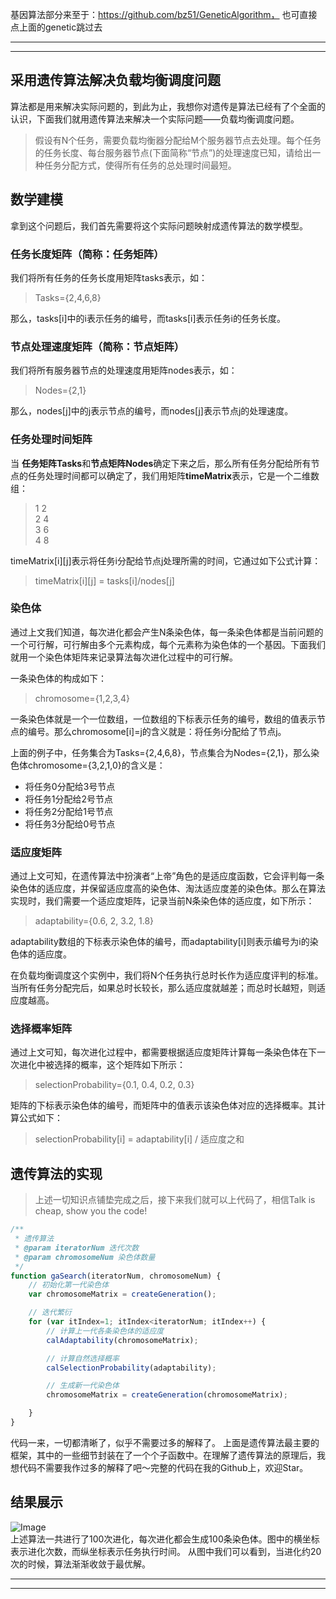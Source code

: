 基因算法部分来至于：https://github.com/bz51/GeneticAlgorithm， 也可直接点上面的genetic跳过去

-----
-----

## 采用遗传算法解决负载均衡调度问题
算法都是用来解决实际问题的，到此为止，我想你对遗传是算法已经有了个全面的认识，下面我们就用遗传算法来解决一个实际问题——负载均衡调度问题。

> 假设有N个任务，需要负载均衡器分配给M个服务器节点去处理。每个任务的任务长度、每台服务器节点(下面简称“节点”)的处理速度已知，请给出一种任务分配方式，使得所有任务的总处理时间最短。

## 数学建模
拿到这个问题后，我们首先需要将这个实际问题映射成遗传算法的数学模型。

### 任务长度矩阵（简称：任务矩阵）
我们将所有任务的任务长度用矩阵tasks表示，如：
> Tasks={2,4,6,8}

那么，tasks[i]中的i表示任务的编号，而tasks[i]表示任务i的任务长度。

### 节点处理速度矩阵（简称：节点矩阵）
我们将所有服务器节点的处理速度用矩阵nodes表示，如：
> Nodes={2,1}

那么，nodes[j]中的j表示节点的编号，而nodes[j]表示节点j的处理速度。

### 任务处理时间矩阵
当 **任务矩阵Tasks**和**节点矩阵Nodes**确定下来之后，那么所有任务分配给所有节点的任务处理时间都可以确定了，我们用矩阵**timeMatrix**表示，它是一个二维数组：
> 1 2 <br>
2 4<br>
3 6<br>
4 8

timeMatrix[i][j]表示将任务i分配给节点j处理所需的时间，它通过如下公式计算：
> timeMatrix[i][j] = tasks[i]/nodes[j]

### 染色体
通过上文我们知道，每次进化都会产生N条染色体，每一条染色体都是当前问题的一个可行解，可行解由多个元素构成，每个元素称为染色体的一个基因。下面我们就用一个染色体矩阵来记录算法每次进化过程中的可行解。

一条染色体的构成如下：
> chromosome={1,2,3,4}

一条染色体就是一个一位数组，一位数组的下标表示任务的编号，数组的值表示节点的编号。那么chromosome[i]=j的含义就是：将任务i分配给了节点j。

上面的例子中，任务集合为Tasks={2,4,6,8}，节点集合为Nodes={2,1}，那么染色体chromosome={3,2,1,0}的含义是：
- 将任务0分配给3号节点
- 将任务1分配给2号节点
- 将任务2分配给1号节点
- 将任务3分配给0号节点

### 适应度矩阵
通过上文可知，在遗传算法中扮演者“上帝”角色的是适应度函数，它会评判每一条染色体的适应度，并保留适应度高的染色体、淘汰适应度差的染色体。那么在算法实现时，我们需要一个适应度矩阵，记录当前N条染色体的适应度，如下所示：
> adaptability={0.6, 2, 3.2, 1.8}

adaptability数组的下标表示染色体的编号，而adaptability[i]则表示编号为i的染色体的适应度。

在负载均衡调度这个实例中，我们将N个任务执行总时长作为适应度评判的标准。当所有任务分配完后，如果总时长较长，那么适应度就越差；而总时长越短，则适应度越高。

### 选择概率矩阵
通过上文可知，每次进化过程中，都需要根据适应度矩阵计算每一条染色体在下一次进化中被选择的概率，这个矩阵如下所示：
> selectionProbability={0.1, 0.4, 0.2, 0.3}

矩阵的下标表示染色体的编号，而矩阵中的值表示该染色体对应的选择概率。其计算公式如下：
> selectionProbability[i] = adaptability[i] / 适应度之和

## 遗传算法的实现
> 上述一切知识点铺垫完成之后，接下来我们就可以上代码了，相信Talk is cheap, show you the code!

```js
/**
 * 遗传算法
 * @param iteratorNum 迭代次数
 * @param chromosomeNum 染色体数量
 */
function gaSearch(iteratorNum, chromosomeNum) {
    // 初始化第一代染色体
    var chromosomeMatrix = createGeneration();

    // 迭代繁衍
    for (var itIndex=1; itIndex<iteratorNum; itIndex++) {
        // 计算上一代各条染色体的适应度
        calAdaptability(chromosomeMatrix);

        // 计算自然选择概率
        calSelectionProbability(adaptability);

        // 生成新一代染色体
        chromosomeMatrix = createGeneration(chromosomeMatrix);

    }
}
```
代码一来，一切都清晰了，似乎不需要过多的解释了。
上面是遗传算法最主要的框架，其中的一些细节封装在了一个个子函数中。在理解了遗传算法的原理后，我想代码不需要我作过多的解释了吧～完整的代码在我的Github上，欢迎Star。

## 结果展示     
![Image](https://github.com/bz51/GeneticAlgorithm/tree/master/img/result.png)     
上述算法一共进行了100次进化，每次进化都会生成100条染色体。图中的横坐标表示进化次数，而纵坐标表示任务执行时间。
从图中我们可以看到，当进化约20次的时候，算法渐渐收敛于最优解。

-----
-----
